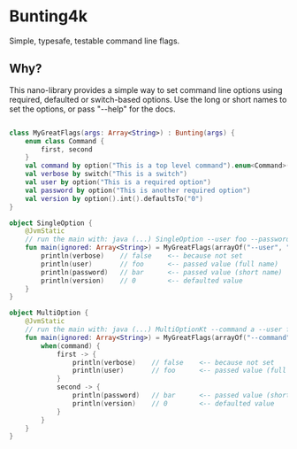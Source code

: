 # Bunting4k

Simple, typesafe, testable command line flags.

## Why?
This nano-library provides a simple way to set command line options using required, defaulted or switch-based options. Use the long or short names to set the options, or pass "--help" for the docs.

```kotlin

class MyGreatFlags(args: Array<String>) : Bunting(args) {
    enum class Command {
        first, second
    }
    val command by option("This is a top level command").enum<Command>()
    val verbose by switch("This is a switch")
    val user by option("This is a required option")
    val password by option("This is another required option")
    val version by option().int().defaultsTo("0")
}

object SingleOption {
    @JvmStatic
    // run the main with: java (...) SingleOption --user foo --password bar
    fun main(ignored: Array<String>) = MyGreatFlags(arrayOf("--user", "foo", "-p", "bar")).use {
        println(verbose)    // false    <-- because not set
        println(user)       // foo      <-- passed value (full name)
        println(password)   // bar      <-- passed value (short name)
        println(version)    // 0        <-- defaulted value
    }
}

object MultiOption {
    @JvmStatic
    // run the main with: java (...) MultiOptionKt --command a --user foo --password bar
    fun main(ignored: Array<String>) = MyGreatFlags(arrayOf("--command", "a", "--user", "foo", "-p", "bar")).use {
        when(command) {
            first -> {
                println(verbose)    // false    <-- because not set
                println(user)       // foo      <-- passed value (full name)
            }
            second -> {
                println(password)   // bar      <-- passed value (short name)
                println(version)    // 0        <-- defaulted value
            }
        }
    }
}
```

